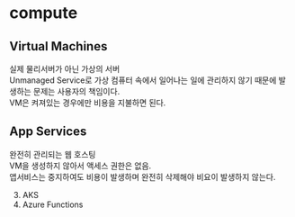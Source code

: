 # compute
## Virtual Machines
실제 물리서버가 아닌 가상의 서버  
Unmanaged Service로 가상 컴퓨터 속에서 일어나는 일에 관리하지 않기 때문에 발생하는 문제는 사용자의 책임이다.  
VM은 켜져있는 경우에만 비용을 지불하면 된다.

## App Services
완전히 관리되는 웹 호스팅  
VM을 생성하지 않아서 액세스 권한은 없음.  
앱서비스는 중지하여도 비용이 발생하며 완전히 삭제해야 비요이 발생하지 않는다.


3. AKS
4. Azure Functions